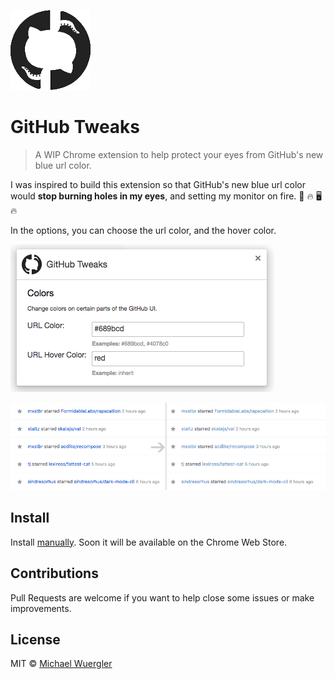 ![](extension/icon.png)

# GitHub Tweaks

> A WIP Chrome extension to help protect your eyes from GitHub's new blue url color.

I was inspired to build this extension so that GitHub's new blue url color would
**stop burning holes in my eyes**, and setting my monitor on fire. :eyes: :fire: :desktop_computer: :fire:

In the options, you can choose the url color, and the hover color.

![](options-screenshot.png)

![](before-after.png)

## Install

Install [manually](http://superuser.com/a/247654/6877). Soon it will be available
on the Chrome Web Store.

## Contributions

Pull Requests are welcome if you want to help close some issues or make improvements.

## License

MIT © [Michael Wuergler](http://numetriclabs.com)
